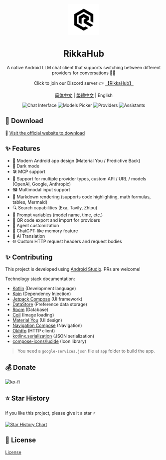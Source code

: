 <div align="center">
  <img src="docs/icon.png" alt="App Icon" width="100" />
  <h1>RikkaHub</h1>

A native Android LLM chat client that supports switching between different providers for
conversations 🤖💬

Click to join our Discord server 👉 [【RikkaHub】](https://discord.gg/9weBqxe5c4)

[简体中文](README_ZH_CN.md) | [繁體中文](README_ZH_TW.md) | English
</div>

<div align="center">
  <img src="docs/img/chat.png" alt="Chat Interface" width="150" />
  <img src="docs/img/models.png" alt="Models Picker" width="150" />
  <img src="docs/img/providers.png" alt="Providers" width="150" />
  <img src="docs/img/assistants.png" alt="Assistants" width="150" />
</div>

## 🚀 Download

🔗 [Visit the official website to download](https://rikka-ai.com/)

## ✨ Features

- 🎨 Modern Android app design (Material You / Predictive Back)
- 🌙 Dark mode
- 🛠️ MCP support
- 🔄 Support for multiple provider types, custom API / URL / models (OpenAI, Google, Anthropic)
- 🖼️ Multimodal input support
- 📝 Markdown rendering (supports code highlighting, math formulas, tables, Mermaid)
- 🔍 Search capabilities (Exa, Tavily, Zhipu)
- 🧩 Prompt variables (model name, time, etc.)
- 🤳 QR code export and import for providers
- 🤖 Agent customization
- 🧠 ChatGPT-like memory feature
- 📝 AI Translation
- 🌐 Custom HTTP request headers and request bodies

## ✨ Contributing

This project is developed using [Android Studio](https://developer.android.com/studio). PRs are
welcome!

Technology stack documentation:

- [Kotlin](https://kotlinlang.org/) (Development language)
- [Koin](https://insert-koin.io/) (Dependency Injection)
- [Jetpack Compose](https://developer.android.com/jetpack/compose) (UI framework)
- [DataStore](https://developer.android.com/topic/libraries/architecture/datastore) (Preference data
  storage)
- [Room](https://developer.android.com/training/data-storage/room) (Database)
- [Coil](https://coil-kt.github.io/coil/) (Image loading)
- [Material You](https://m3.material.io/) (UI design)
- [Navigation Compose](https://developer.android.com/develop/ui/compose/navigation) (Navigation)
- [Okhttp](https://square.github.io/okhttp/) (HTTP client)
- [kotlinx.serialization](https://github.com/Kotlin/kotlinx.serialization) (JSON serialization)
- [compose-icons/lucide](https://composeicons.com/icon-libraries/lucide) (Icon library)

> You need a `google-services.json` file at `app` folder to build the app.

## 💰 Donate

[![ko-fi](https://ko-fi.com/img/githubbutton_sm.svg)](https://ko-fi.com/X8X71DVU91)

## ⭐ Star History

If you like this project, please give it a star ⭐

[![Star History Chart](https://api.star-history.com/svg?repos=re-ovo/rikkahub&type=Date)](https://star-history.com/#re-ovo/rikkahub&Date)

## 📄 License

[License](LICENSE)
